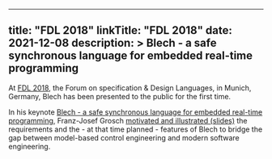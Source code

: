
---
title: "FDL 2018"
linkTitle: "FDL 2018"
date: 2021-12-08
description: >
   Blech - a safe synchronous language for embedded real-time programming
---

At [FDL 2018](http://fdl-conference.org/FDL2018/index.html), the Forum on specification & Design Languages, in Munich, Germany, Blech has been presented to the public for the first time.

In his keynote [Blech - a safe synchronous language for embedded real-time programming](http://fdl-conference.org/FDL2018/program.html#key), Franz-Josef Grosch [motivated and illustrated (slides)](./keynote-fdl-slides.pdf) the requirements and the - at that time planned - features of Blech to bridge the gap between model-based control engineering and modern software engineering. 

